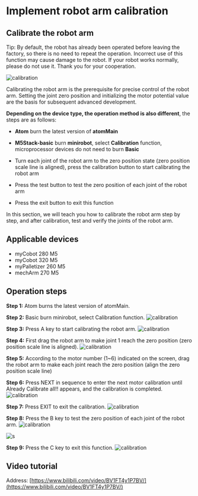 # Implement robot arm calibration

## Calibrate the robot arm

Tip: By default, the robot has already been operated before leaving the factory, so there is no need to repeat the operation. Incorrect use of this function may cause damage to the robot. If your robot works normally, please do not use it. Thank you for your cooperation.

![calibration](../../../../resources/3-FunctionsAndApplications/5.3-FirmwareFunctionDescription/check/4.2.2-calibration.png)

Calibrating the robot arm is the prerequisite for precise control of the robot arm. Setting the joint zero position and initializing the motor potential value are the basis for subsequent advanced development.

**Depending on the device type, the operation method is also different**, the steps are as follows:

- **Atom** burn the latest version of **atomMain**

- **M5Stack-basic** burn **minirobot**, select **Calibration** function, microprocessor devices do not need to burn **Basic**

- Turn each joint of the robot arm to the zero position state (zero position scale line is aligned), press the calibration button to start calibrating the robot arm

- Press the test button to test the zero position of each joint of the robot arm

- Press the exit button to exit this function

In this section, we will teach you how to calibrate the robot arm step by step, and after calibration, test and verify the joints of the robot arm.

## Applicable devices

- myCobot 280 M5
- myCobot 320 M5
- myPalletizer 260 M5
- mechArm 270 M5

## Operation steps

**Step 1:** Atom burns the latest version of atomMain.

**Step 2:** Basic burn minirobot, select Calibration function.
![calibration](../../../../resources/3-FunctionsAndApplications/5.3-FirmwareFunctionDescription/check/c1.jpg)

**Step 3:** Press A key to start calibrating the robot arm.
![calibration](../../../../resources/3-FunctionsAndApplications/5.3-FirmwareFunctionDescription/check/c2.jpg)

**Step 4:** First drag the robot arm to make joint 1 reach the zero position (zero position scale line is aligned).
![calibration](../../../../resources/3-FunctionsAndApplications/5.3-FirmwareFunctionDescription/check/c3.jpg)

**Step 5:** According to the motor number (1~6) indicated on the screen, drag the robot arm to make each joint reach the zero position (align the zero position scale line)

**Step 6:** Press NEXT in sequence to enter the next motor calibration until Already Calibrate all!! appears, and the calibration is completed.
![calibration](../../../../resources/3-FunctionsAndApplications/5.3-FirmwareFunctionDescription/check/c4.jpg)

**Step 7:** Press EXIT to exit the calibration.
![calibration](../../../../resources/3-FunctionsAndApplications/5.3-FirmwareFunctionDescription/check/c5.jpg)

**Step 8:** Press the B key to test the zero position of each joint of the robot arm.
![calibration](../../../../resources/3-FunctionsAndApplications/5.3-FirmwareFunctionDescription/check/c6.jpg)

![s](../../../../resources/3-FunctionsAndApplications/5.3-FirmwareFunctionDescription/check/c7.jpg)

**Step 9:** Press the C key to exit this function.
![calibration](../../../../resources/3-FunctionsAndApplications/5.3-FirmwareFunctionDescription/check/c8.jpg)

##  Video tutorial

Address: [https://www.bilibili.com/video/BV1FT4y1P7BV/](https://www.bilibili.com/video/BV1FT4y1P7BV/)